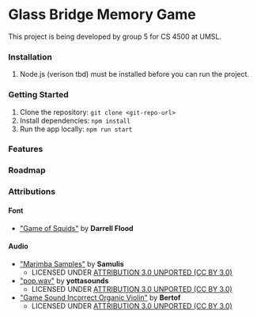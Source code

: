 # Glass Bridge Memory Game

This project is being developed by group 5 for CS 4500 at UMSL.

### Installation

1. Node.js (verison tbd) must be installed before you can run the project.

### Getting Started

1. Clone the repository: `git clone <git-repo-url>`
2. Install dependencies: `npm install`
3. Run the app locally: `npm run start`

### Features



### Roadmap


### Attributions
#### Font
* ["Game of Squids"](https://www.fonts4free.net/game-of-squids-font.html) by **Darrell Flood**
#### Audio
<!-- NOTE: these aren't final, I'm just doing this to keep track of sounds I'm looking at. -Hans  -->
* ["Marimba Samples"](https://freesound.org/people/Samulis/packs/15684/) by **Samulis**
  - LICENSED UNDER [ATTRIBUTION 3.0 UNPORTED (CC BY 3.0)](https://creativecommons.org/licenses/by/3.0/legalcode)
* ["pop.wav"](https://freesound.org/people/yottasounds/sounds/176727/) by **yottasounds**
  - LICENSED UNDER [ATTRIBUTION 3.0 UNPORTED (CC BY 3.0)](https://creativecommons.org/licenses/by/3.0/legalcode)
* ["Game Sound Incorrect Organic Violin"](https://freesound.org/people/Bertrof/sounds/351565/) by **Bertof**
  - LICENSED UNDER [ATTRIBUTION 3.0 UNPORTED (CC BY 3.0)](https://creativecommons.org/licenses/by/3.0/legalcode)

